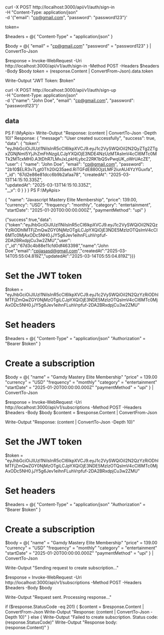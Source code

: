 curl -X POST http://localhost:3000/api/v1/auth/sign-in \
-H "Content-Type: application/json" \
-d '{"email": "cp@gmail.com", "password": "password123"}'

token=


$headers = @{
    "Content-Type" = "application/json"
}

$body = @{
    "email" = "cp@gmail.com"
    "password" = "password123"
} | ConvertTo-Json

$response = Invoke-WebRequest -Uri http://localhost:3000/api/v1/auth/sign-in -Method POST -Headers $headers -Body $body
$token = ($response.Content | ConvertFrom-Json).data.token

Write-Output "JWT Token: $token"


curl -X POST http://localhost:3000/api/v1/auth/sign-up \
-H "Content-Type: application/json" \
-d '{"name": "John Doe", "email": "cp@gmail.com", "password": "password123"}'


## data


PS F:\MyApis> Write-Output "Response: $($content | ConvertTo-Json -Depth 10)"
Response: {
    "message":  "User created successfully",
    "success":  true,
    "data":  {
                 "token":  "eyJhbGciOiJIUzI1NiIsInR5cCI6IkpXVCJ9.eyJ1c2VySWQiOiI2N2QyZTg2ZTgxZGNjNmI5YjJhZmFhNzgiLCJpYXQiOjE3NDE4NzUzMTAsImV4cCI6MTc0MTk2MTcxMH0.A3tDhR7LMvJxLpkHLybc22RK1bQSvPwqUK_oWrUAcZE",
                 "user":  {
                              "name":  "John Doe",
                              "email":  "cp@gmail.com",
                              "password":  "$2b$10$ELR3v7Lgt0Th20iQ35aed.RiTGFdE880OjzLMF2iurAU4YzYGuxfa",
                              "_id":  "67d2e86e81dcc6b9b2afaa78",
                              "createdAt":  "2025-03-13T14:15:10.335Z",       
                              "updatedAt":  "2025-03-13T14:15:10.335Z",       
                              "__v":  0
                          }
             }
}
PS F:\MyApis> 



{
  "name": "Javascript Mastery Elite Membership",
  "price": 139.00,
  "currency": "USD",
  "frequency": "monthly",
  "category": "entertainment",
  "startDate": "2025-01-20T00:00:00.000Z",
  "paymentMethod": "upi"
}










{"success":true,"data":{"token":"eyJhbGciOiJIUzI1NiIsInR5cCI6IkpXVCJ9.eyJ1c2VySWQiOiI2N2QzYzRiODhlMTFjZmQwZGY0NjMzOTgiLCJpYXQiOjE3NDE5MzIzOTQsImV4cCI6MTc0MjAxODc5NH0.jJY5g6Jev1eihnFLuhVrpfuf-2DA2BRxdpjCu3w2ZMU","user":{"_id":"67d3c4b88e11cfd0df463398","name":"John Doe","email":"cpjjasasd@gmail.com","createdAt":"2025-03-14T05:55:04.819Z","updatedAt":"2025-03-14T05:55:04.819Z"}}}









# Set the JWT token
$token = "eyJhbGciOiJIUzI1NiIsInR5cCI6IkpXVCJ9.eyJ1c2VySWQiOiI2N2QzYzRiODhlMTFjZmQwZGY0NjMzOTgiLCJpYXQiOjE3NDE5MzIzOTQsImV4cCI6MTc0MjAxODc5NH0.jJY5g6Jev1eihnFLuhVrpfuf-2DA2BRxdpjCu3w2ZMU"

# Set headers
$headers = @{
    "Content-Type" = "application/json"
    "Authorization" = "Bearer $token"
}

# Create a subscription
$body = @{
    "name" = "Gamdy Mastery Elite Membership"
    "price" = 139.00
    "currency" = "USD"
    "frequency" = "monthly"
    "category" = "entertainment"
    "startDate" = "2025-01-20T00:00:00.000Z"
    "paymentMethod" = "upi"
} | ConvertTo-Json

$response = Invoke-WebRequest -Uri http://localhost:3000/api/v1/subscriptions -Method POST -Headers $headers -Body $body
$content = $response.Content | ConvertFrom-Json

Write-Output "Response: $($content | ConvertTo-Json -Depth 10)"










# Set the JWT token
$token = "eyJhbGciOiJIUzI1NiIsInR5cCI6IkpXVCJ9.eyJ1c2VySWQiOiI2N2QzYzRiODhlMTFjZmQwZGY0NjMzOTgiLCJpYXQiOjE3NDE5MzIzOTQsImV4cCI6MTc0MjAxODc5NH0.jJY5g6Jev1eihnFLuhVrpfuf-2DA2BRxdpjCu3w2ZMU"

# Set headers
$headers = @{
    "Content-Type" = "application/json"
    "Authorization" = "Bearer $token"
}

# Create a subscription
$body = @{
    "name" = "Gamdy Mastery Elite Membership"
    "price" = 139.00
    "currency" = "USD"
    "frequency" = "monthly"
    "category" = "entertainment"
    "startDate" = "2025-01-20T00:00:00.000Z"
    "paymentMethod" = "upi"
} | ConvertTo-Json

Write-Output "Sending request to create subscription..."

$response = Invoke-WebRequest -Uri http://localhost:3000/api/v1/subscriptions -Method POST -Headers $headers -Body $body

Write-Output "Request sent. Processing response..."

if ($response.StatusCode -eq 201) {
    $content = $response.Content | ConvertFrom-Json
    Write-Output "Response: $($content | ConvertTo-Json -Depth 10)"
} else {
    Write-Output "Failed to create subscription. Status code: $($response.StatusCode)"
    Write-Output "Response body: $($response.Content)"
}